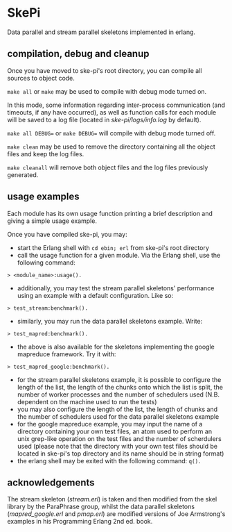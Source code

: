 # SkePi
Data parallel and stream parallel skeletons implemented in erlang.

## compilation, debug and cleanup
Once you have moved to ske-pi's root directory, you can compile all sources to object code.


` make all ` or ` make ` may be used to compile with debug mode turned on.

In this mode, some information regarding inter-process communication (and timeouts, if any have occurred), as well as function calls for each module will be saved to a log file (located in *ske-pi/logs/info.log* by default).

` make all DEBUG= ` or ` make DEBUG= ` will compile with debug mode turned off.

` make clean ` may be used to remove the directory containing all the object files and keep the log files.

` make cleanall ` will remove both object files and the log files previously generated.

## usage examples
Each module has its own usage function printing a brief description and giving a simple usage example.


Once you have compiled ske-pi, you may:
* start the Erlang shell with ` cd ebin; erl ` from ske-pi's root directory
* call the usage function for a given module. Via the Erlang shell, use the following command:
```
> <module_name>:usage().
```
* additionally, you may test the stream parallel skeletons' performance using an example with a default configuration. Like so:
```
> test_stream:benchmark().
```

* similarly, you may run the data parallel skeletons example. Write:
```
> test_mapred:benchmark().
```
* the above is also available for the skeletons implementing the google mapreduce framework. Try it with:
```
> test_mapred_google:benchmark().
```
* for the stream parallel skeletons example, it is possible to configure the length of the list, the length of the chunks onto which the list is split, the number of worker processes and the number of schedulers used (N.B. dependent on the machine used to run the tests)
* you may also configure the length of the list, the length of chunks and the number of schedulers used for the data parallel skeletons example
* for the google mapreduce example, you may input the name of a directory containing your own test files, an atom used to perform an unix grep-like operation on the test files and the number of scherdulers used (please note that the directory with your own test files should be located in ske-pi's top directory and its name should be in string format)
* the erlang shell may be exited with the following command: ` q(). `

## acknowledgements
The stream skeleton (*stream.erl*) is taken and then modified from the skel library by the ParaPhrase group, whilst the data parallel skeletons (*mapred_google.erl* and *pmap.erl*) are modified versions of Joe Armstrong's examples in his Programming Erlang 2nd ed. book.
